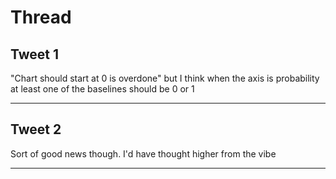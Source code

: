 # Thread

## Tweet 1

"Chart should start at 0 is overdone" but I think when the axis is probability at least one of the baselines should be 0 or 1

---

## Tweet 2

Sort of good news though. I'd have thought higher from the vibe

---

